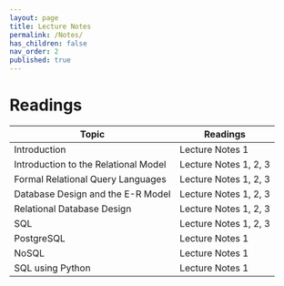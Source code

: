 ```yaml
---
layout: page
title: Lecture Notes
permalink: /Notes/
has_children: false
nav_order: 2
published: true
---
```

# Readings

| Topic | Readings|
|-------|-----------------------------|
| Introduction | Lecture Notes 1|
| Introduction to the Relational Model | Lecture Notes 1, 2, 3|
| Formal Relational Query Languages | Lecture Notes 1, 2, 3 |
| Database Design and the E-R Model | Lecture Notes 1, 2, 3 |
| Relational Database Design | Lecture Notes 1, 2, 3 |
| SQL | Lecture Notes 1, 2, 3|
| PostgreSQL | Lecture Notes 1|
| NoSQL | Lecture Notes 1 |
| SQL using Python | Lecture Notes 1 |
